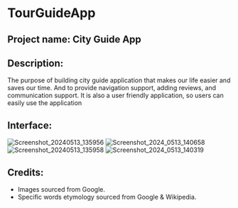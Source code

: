 # TourGuideApp

## Project name: City Guide App

## Description:

The purpose of building city guide application that makes our life easier and saves our time. And to provide navigation support, adding reviews, and communication support. It is also a user friendly application, so users can easily use the application

## Interface:

![Screenshot_20240513_135956](https://github.com/reddyy76/CityGuide-App/assets/116450596/7264564e-fb1d-447a-b29f-bdafc056c8f9)
![Screenshot_2024_0513_140658](https://github.com/reddyy76/CityGuide-App/assets/116450596/3262b09c-30a2-4c6d-bc58-94f2855edbd1)
![Screenshot_20240513_135958](https://github.com/reddyy76/CityGuide-App/assets/116450596/5f5393bf-0005-439d-ab5a-5ee2e4647a71)
![Screenshot_2024_0513_140319](https://github.com/reddyy76/CityGuide-App/assets/116450596/c3dc0dac-1ca5-4572-9bc4-bd7017a1ae2b)


## Credits:

* Images sourced from Google.
* Specific words etymology sourced from Google & Wikipedia.
